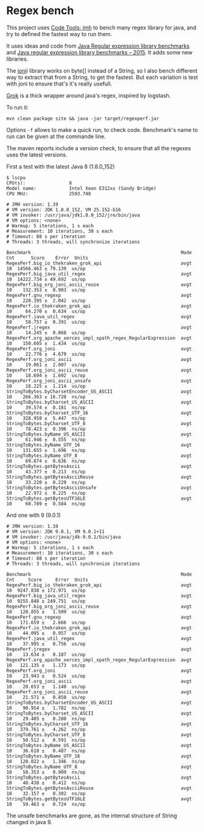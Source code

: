 # Regex bench

This project uses [Code Tools: jmh](http://openjdk.java.net/projects/code-tools/jmh/) to bench many regex library for java, and try to defined the fastest way to run them.

It uses ideas and code from [Java Regular expression library benchmarks](http://tusker.org/regex/regex_benchmark.html) and [Java regular expression library benchmarks – 2015](https://www.javaadvent.com/2015/12/java-regular-expression-library-benchmarks-2015.html). It adds some new libraries.

The [joni](https://github.com/jruby/jon)i library works on byte[] instead of a String, so I also bench different way to extract that from a String, to get the fastest. But each variation is test with joni to ensure that's it's really usefull.

[Grok](RegexPerf.org_joni_utf16le) is a thick wrapper around java's regex, inspired by logstash.

To run it:
```
mvn clean package site && java -jar target/regexperf.jar
```

Options `-f` allows to make a quick run, to check code. Benchmark's name to run can be given at the commande line.

The maven reports include a version check, to ensure that all the regexes uses the latest versions.

First a test with the latest Java 8 (1.8.0_152)

```
$ lscpu 
CPU(s):                8
Model name:            Intel Xeon E312xx (Sandy Bridge)
CPU MHz:               2593.748

# JMH version: 1.19
# VM version: JDK 1.8.0_152, VM 25.152-b16
# VM invoker: /usr/java/jdk1.8.0_152/jre/bin/java
# VM options: <none>
# Warmup: 5 iterations, 1 s each
# Measurement: 10 iterations, 30 s each
# Timeout: 88 s per iteration
# Threads: 3 threads, will synchronize iterations

Benchmark                                                       Mode  Cnt      Score    Error  Units
RegexPerf.big_io_thekraken_grok_api                             avgt   10  14566.463 ± 79.139  us/op
RegexPerf.big_java_util_regex                                   avgt   10  14222.734 ± 49.692  us/op
RegexPerf.big_org_joni_ascii_reuse                              avgt   10    132.353 ±  0.903  us/op
RegexPerf.gnu_regexp                                            avgt   10    220.395 ±  2.042  us/op
RegexPerf.io_thekraken_grok_api                                 avgt   10     64.270 ±  0.634  us/op
RegexPerf.java_util_regex                                       avgt   10     58.757 ±  0.391  us/op
RegexPerf.jregex                                                avgt   10     14.245 ±  0.068  us/op
RegexPerf.org_apache_xerces_impl_xpath_regex_RegularExpression  avgt   10    150.605 ±  1.434  us/op
RegexPerf.org_joni                                              avgt   10     22.776 ±  4.679  us/op
RegexPerf.org_joni_ascii                                        avgt   10     19.061 ±  2.007  us/op
RegexPerf.org_joni_ascii_reuse                                  avgt   10     18.694 ±  1.692  us/op
RegexPerf.org_joni_ascii_unsafe                                 avgt   10     18.225 ±  1.214  us/op
StringToBytes.byCharsetEncoder_US_ASCII                         avgt   10    266.363 ± 16.720  ns/op
StringToBytes.byCharset_US_ASCII                                avgt   10     39.574 ±  0.181  ns/op
StringToBytes.byCharset_UTF_16                                  avgt   10    328.958 ±  5.447  ns/op
StringToBytes.byCharset_UTF_8                                   avgt   10     78.423 ±  0.396  ns/op
StringToBytes.byName_US_ASCII                                   avgt   10     61.946 ±  0.555  ns/op
StringToBytes.byName_UTF_16                                     avgt   10    131.655 ±  1.696  ns/op
StringToBytes.byName_UTF_8                                      avgt   10     69.874 ±  0.636  ns/op
StringToBytes.getBytesAscii                                     avgt   10     43.377 ±  0.213  ns/op
StringToBytes.getBytesAsciiReuse                                avgt   10     33.220 ±  0.229  ns/op
StringToBytes.getBytesAsciiUnsafe                               avgt   10     22.972 ±  0.225  ns/op
StringToBytes.getBytesUTF16LE                                   avgt   10     60.789 ±  0.584  ns/op
```

And one with 9 (9.0.1)

```
# JMH version: 1.19
# VM version: JDK 9.0.1, VM 9.0.1+11
# VM invoker: /usr/java/jdk-9.0.1/bin/java
# VM options: <none>
# Warmup: 5 iterations, 1 s each
# Measurement: 10 iterations, 30 s each
# Timeout: 88 s per iteration
# Threads: 3 threads, will synchronize iterations

Benchmark                                                       Mode  Cnt     Score     Error  Units
RegexPerf.big_io_thekraken_grok_api                             avgt   10  9247.838 ± 172.971  us/op
RegexPerf.big_java_util_regex                                   avgt   10  9255.848 ± 249.751  us/op
RegexPerf.big_org_joni_ascii_reuse                              avgt   10   128.855 ±   1.509  us/op
RegexPerf.gnu_regexp                                            avgt   10   171.659 ±   2.666  us/op
RegexPerf.io_thekraken_grok_api                                 avgt   10    44.095 ±   0.957  us/op
RegexPerf.java_util_regex                                       avgt   10    37.995 ±   0.756  us/op
RegexPerf.jregex                                                avgt   10    13.634 ±   0.187  us/op
RegexPerf.org_apache_xerces_impl_xpath_regex_RegularExpression  avgt   10   121.135 ±   1.173  us/op
RegexPerf.org_joni                                              avgt   10    23.943 ±   0.524  us/op
RegexPerf.org_joni_ascii                                        avgt   10    20.653 ±   1.148  us/op
RegexPerf.org_joni_ascii_reuse                                  avgt   10    21.571 ±   0.850  us/op
StringToBytes.byCharsetEncoder_US_ASCII                         avgt   10    90.954 ±   1.782  ns/op
StringToBytes.byCharset_US_ASCII                                avgt   10    29.405 ±   0.280  ns/op
StringToBytes.byCharset_UTF_16                                  avgt   10   379.761 ±   4.262  ns/op
StringToBytes.byCharset_UTF_8                                   avgt   10    50.512 ±   0.591  ns/op
StringToBytes.byName_US_ASCII                                   avgt   10    36.610 ±   0.487  ns/op
StringToBytes.byName_UTF_16                                     avgt   10   120.022 ±   1.346  ns/op
StringToBytes.byName_UTF_8                                      avgt   10    58.353 ±   0.909  ns/op
StringToBytes.getBytesAscii                                     avgt   10    40.438 ±   0.412  ns/op
StringToBytes.getBytesAsciiReuse                                avgt   10    32.157 ±   0.302  ns/op
StringToBytes.getBytesUTF16LE                                   avgt   10    59.463 ±   0.724  ns/op
```

The unsafe benchmarks are gone, as the internal structure of String changed in java 9.
